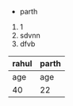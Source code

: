 
- parth
1. 1
2. sdvnn
3. dfvb


| rahul | parth |
| ----- | ----- |
| age   | age   |
| 40    | 22    |
